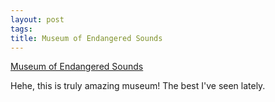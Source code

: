 ```yaml
--- 
layout: post
tags: 
title: Museum of Endangered Sounds
---
```

[Museum of Endangered Sounds](http://savethesounds.info/)

Hehe, this is truly amazing museum! The best I've seen lately.
